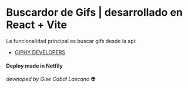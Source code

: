 # Buscardor de Gifs | desarrollado en React + Vite

La funcionalidad principal es buscar gifs desde la api:

- [ GIPHY DEVELOPERS ]( https://developers.giphy.com/ )

#### Deploy made in Netfily

*developed by Gise Cabal Lascano* 👽